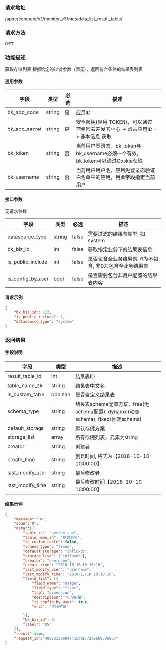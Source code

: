 
### 请求地址

/api/c/compapi/v2/monitor_v3/metadata_list_result_table/



### 请求方法

GET


### 功能描述

获取存储列表
根据给定的过滤参数（暂无），返回符合条件的结果表列表



#### 通用参数

| 字段 | 类型 | 必选 |  描述 |
|-----------|------------|--------|------------|
| bk_app_code  |  string    | 是 | 应用ID     |
| bk_app_secret|  string    | 是 | 安全密钥(应用 TOKEN)，可以通过 蓝鲸智云开发者中心 -&gt; 点击应用ID -&gt; 基本信息 获取 |
| bk_token     |  string    | 否 | 当前用户登录态，bk_token与bk_username必须一个有效，bk_token可以通过Cookie获取 |
| bk_username  |  string    | 否 | 当前用户用户名，应用免登录态验证白名单中的应用，用此字段指定当前用户 |

#### 接口参数
无请求参数

| 字段           | 类型   | 必选 | 描述        |
| -------------- | ------ | ---- | ----------- |
| datasource_type | string | false | 需要过滤的结果表类型, 如system |
| bk_biz_id | int | false | 获取指定业务下的结果表信息 |
| is_public_include | int | false | 是否包含全业务结果表, 0为不包含, 非0为包含全业务结果表 |
| is_config_by_user | bool | false | 是否需要包含非用户配置的结果表内容 |

#### 请求示例

```json
{
	"bk_biz_id": 123,
	"is_public_include": 1,
	"datasource_type": "system"
}
```

### 返回结果

#### 字段说明

| 字段                | 类型   | 描述     |
| ------------------- | ------ | -------- |
| result\_table_id | int | 结果表ID |
| table\_name_zh | string | 结果表中文名 |
| is\_custom_table | boolean | 是否自定义结果表 | 
| schema_type | string | 结果表schema配置方案，free(无schema配置), dynamic(动态schema), fixed(固定schema) | 
| default_storage | string | 默认存储方案 | 
| storage_list | array | 所有存储列表，元素为string | 
| creator | string | 创建者 | 
| create_time | string | 创建时间, 格式为【2018-10-10 10:00:00】| 
| last\_modify_user | string | 最后修改者 | 
| last\_modify_time | string | 最后修改时间【2018-10-10 10:00:00】|

#### 结果示例

```json
{
    "message":"OK",
    "code":"0",
    "data":[{
    	"table_id": "system.cpu",
    	"table_name_zh": "结果表名",
    	"is_custom_table": false,
    	"scheme_type": "fixed",
    	"default_storage": "influxdb",
    	"storage_list": ["influxdb"],
    	"creator": "username",
    	"create_time": "2018-10-10 10:10:10",
    	"last_modify_user": "username",
    	"last_modify_time": "2018-10-10 10:10:10",
    	"field_list": [{
    		"field_name": "usage",
    		"field_type": "float",
    		"tag": "dimension",
    		"description": "CPU用量",
    		"is_config_by_user": true,
    		"unit": "字段单位"

    	}],
    	"bk_biz_id": 0,
    	"label": "OS"
    }],
    "result":true,
    "request_id":"408233306947415bb1772a86b9536867"
}
```